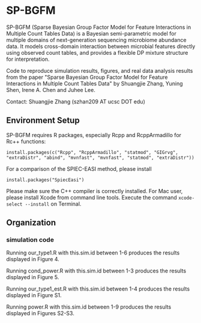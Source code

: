 # SP-BGFM
SP-BGFM (Sparse Bayesian Group Factor Model for Feature Interactions in Multiple Count Tables Data) is a Bayesian semi-parametric model for multiple domains of next-generation sequencing microbiome abundance data. It models cross-domain interaction between microbial features directly using observed count tables, and provides a flexible DP mixture structure for interpretation.

Code to reproduce simulation results, figures, and real data analysis results from the paper "Sparse Bayesian Group Factor Model for Feature Interactions in Multiple Count Tables Data" by Shuangjie Zhang, Yuning Shen, Irene A. Chen and Juhee Lee.

Contact: Shuangjie Zhang (szhan209 AT ucsc DOT edu)

## Environment Setup

SP-BGFM requires R packages, especially Rcpp and RcppArmadillo for Rc++ functions: 

```
install.packages(c("Rcpp", "RcppArmadillo", "statmod", "GIGrvg", "extraDistr", "abind", "mvnfast", "mvnfast", "statmod", "extraDistr"))
```

For a comparison of the SPIEC-EASI method, please install

```
install.packages("SpiecEasi")
```

Please make sure the C++ compiler is correctly installed. For Mac user, please install Xcode from command line tools. Execute the command ```xcode-select --install``` on Terminal.

## Organization

### simulation code

Running our_type1.R with this.sim.id between 1-6 produces the results displayed in Figure 4.

Running cond_power.R with this.sim.id between 1-3 produces the results displayed in Figure 5.

Running our_type1_est.R with this.sim.id between 1-4 produces the results displayed in Figure S1.

Running power.R with this.sim.id between 1-9 produces the results displayed in Figures S2-S3.

